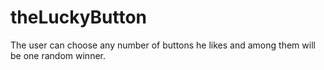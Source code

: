 # theLuckyButton
The user can choose any number of buttons he likes and among them will be one random winner.
